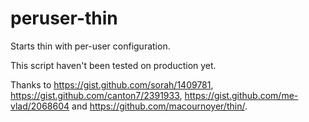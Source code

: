 # peruser-thin
Starts thin with per-user configuration.

This script haven't been tested on production yet. 

Thanks to https://gist.github.com/sorah/1409781, https://gist.github.com/canton7/2391933, https://gist.github.com/me-vlad/2068604 and https://github.com/macournoyer/thin/.

